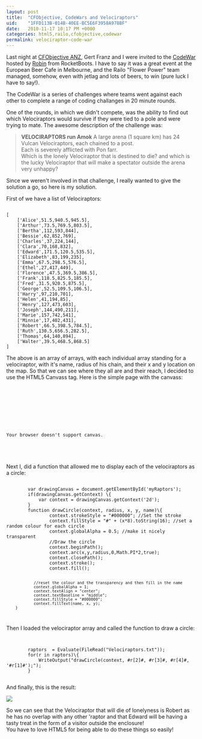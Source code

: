 ```yaml
---
layout: post
title:  "CFObjective, CodeWars and Velociraptors"
uid:	"1FFD113B-014B-40EE-BC5E6F3958A978BF"
date:   2010-11-17 10:17 PM +0000
categories: html5,railo,cfobjective,codewar
permalink: velociraptor-code-war
---
```

<p>
Last night at <a href="http://www.cfobjective.com.au/" title="cfObjective(ANZ): The Enterprise ColdFusion Conference comes to Melbourne, Australia - 18-19 November, 2010">CFObjective ANZ</a>, Gert Franz and I were invited to the <a href="http://www.rocketboots.com/site/index.cfm/page/codewar" title="RocketBoots">CodeWar</a> hosted by <a href="http://twitter.com/#!/robinhilliard" title="">Robin</a> from RocketBoots. I have to say it was a great event at the European Beer Cafe in Melbourne, and the Railo "Flower Power" team managed, somehow, even with jetlag and lots of beers, to win (pure luck I have to say!). 
</p>
<p>
The CodeWar is a series of challenges where teams went against each other to complete a range of coding challanges in 20 minute rounds. 
</p>
<p>
One of the rounds, in which we didn't compete,  was the ability to find out which Velociraptors would survive if they were tied to a pole and were trying to mate. The awesome description of the challenge was:
</p>
<blockquote>
	<strong>VELOCIRAPTORS run Amok</strong>
	A large arena (1 square km) has 24 Vulcan Velociraptors, each chained to a post.<br>
	Each is severely afflicted with Pon farr.<br>
	Which is the lonely Velociraptor that is destined to die? and which is the lucky Velociraptor that will make a spectator outside the arena very unhappy?<br>
	
</blockquote>
<p>
Since we weren't involved in that challenge, I really wanted to give the solution a go, so here is my solution. 
</p>
<p>
First of we have a list of Velociraptors:
</p>
<code>
[
	['Alice',51.5,940.5,945.5],
	['Arthur',73.5,769.5,803.5],
	['Bertha',112,593,844],
	['Bessie',62,852,769],
	['Charles',37,224,144],
	['Clara',70,168,832],
	['Edward',171.5,120.5,535.5],
	['Elizabeth',83,199,235],
	['Emma',67.5,298.5,576.5],
	['Ethel',27,417,449],
	['Florence',47.5,369.5,386.5],
	['Frank',118.5,825.5,185.5],
	['Fred',31.5,920.5,875.5],
	['George',52.5,109.5,106.5],
	['Harry',97,210,701],
	['Helen',41,194,85],
	['Henry',127,473,603],
	['Joseph',144,490,211],
	['Marie',157,742,541],
	['Minnie',17,402,431],
	['Robert',66.5,398.5,784.5],
	['Ruth',130.5,656.5,282.5],
	['Thomas',64,140,894],
	['Walter',39.5,468.5,868.5]
]
</code>
<p>
The above is an array of arrays, with each individual array standing for a velociraptor, with it's name, radius of his chain, and their x and y location on the map. So that we can see where they all are and their reach, I decided to use the HTML5 Canvass tag. Here is the simple page with the canvass:
</p>

<code>
<!DOCTYPE html>
	<html lang="en">
	<head>
		<title>The Lonely Raptors</title>
	</head>
	<body>
		<canvas id="myRaptors" width="1000" height="1000"><p>Your browser doesn't support canvas.</p></canvas>
	</body>
	</html>
</code>
<p>
Next I, did a function that allowed me to display each of the velociraptors as a circle:
</p>
<code>
		var drawingCanvas = document.getElementById('myRaptors');
		if(drawingCanvas.getContext) \{
		    var context = drawingCanvas.getContext('2d');
		}
		function drawCircle(context, radius, x, y, name)\{
				context.strokeStyle = "#000000"; //Set the stroke
				context.fillStyle = "#" + (x*8).toString(16); //set a random colour for each circle
				context.globalAlpha = 0.5; //make it nicely transparent
				//Draw the circle
				context.beginPath();
				context.arc(x,y,radius,0,Math.PI*2,true);
				context.closePath();
				context.stroke();
				context.fill();

				//reset the colour and the transparency and then fill in the name
				context.globalAlpha = 1;		
				context.textAlign = "center";
				context.textBaseline = "middle";		
				context.fillStyle = "#000000";
				context.fillText(name, x, y);
		}

</code>
<p>
Then I loaded the velociraptor array and called the function to draw a circle:
</p>
<code>
	<cfscript>
		raptors  = Evaluate(FileRead("Velociraptors.txt"));
		for(r in raptors)\{
			WriteOutput("drawCircle(context, #r[2]#, #r[3]#, #r[4]#, '#r[1]#');");
		}
	</cfscript>
</code>
<p>
And finally, this is the result:
</p>
<img src="http://www.markdrew.co.uk/blog/enclosures/raptor.png">

<p>
	So we can see that the Velociraptor that will die of lonelyness is Robert as he has no overlap with any other 'raptor and that Edward will be having a tasty treat in the form of a visitor outside the enclosure! 
<br>
	You have to love HTML5 for being able to do these things so easily!
</p>